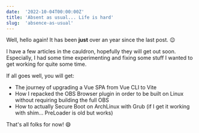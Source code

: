 ```yaml
---
date:  '2022-10-04T00:00:00Z'
title: 'Absent as usual... Life is hard'
slug:  'absence-as-usual'
---
```


Well, hello again!
It has been **just** over an year since the last post. :wink:

I have a few articles in the cauldron, hopefully they will get out soon.
Especially, I had some time experimenting and fixing some stuff I wanted to get working for quite some time.

If all goes well, you will get:

* The journey of upgrading a Vue SPA from Vue CLI to Vite
* How I repacked the OBS Browser plugin in order to be built on Linux without requiring building the full OBS
* How to actually Secure Boot on ArchLinux with Grub (if I get it working with shim... PreLoader is old but works)

That's all folks for now! :smile:
